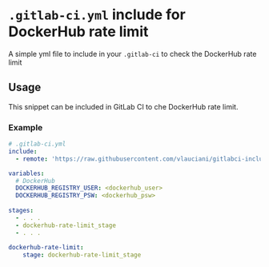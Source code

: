 # `.gitlab-ci.yml` include for DockerHub rate limit
A simple yml file to include in your `.gitlab-ci` to check the DockerHub rate limit

## Usage

This snippet can be included in GitLab CI to che DockerHub rate limit.

### Example

```yml
# .gitlab-ci.yml
include:
  - remote: 'https://raw.githubusercontent.com/vlauciani/gitlabci-include-for-dockerhub-rate-limit/main/dockerhub-rate-limit.yml'

variables:
  # DockerHub
  DOCKERHUB_REGISTRY_USER: <dockerhub_user>
  DOCKERHUB_REGISTRY_PSW: <dockerhub_psw>
    
stages:
  - . . .
  - dockerhub-rate-limit_stage
  - . . .
  
dockerhub-rate-limit:
    stage: dockerhub-rate-limit_stage  
```
